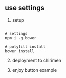 
## use settings

 1. setup

```

# settings
npm i -g bower

# polyfill install
bower install

```

 2. deployment to chirimen

 3. enjoy button example
